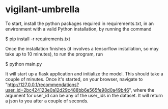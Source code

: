 # vigilant-umbrella


To start, install the python packages required in requirements.txt, in an environment with a valid Python installation, by running the command

$ pip install -r requirements.txt

Once the installation finishes (it involves a tensorflow installation, so may take up to 10 minutes), to run the program, run

$ python main.py

It will start up a flask application and initialize the model.  This should take a couple of minutes. Once it's started, on your browser, navigate to "http://127.0.0.1/recommendations?user_id=2bc424123e0a12d29c488bb6e565fe98d0a49b46", where the argument for user_id can be any of the user_ids in the dataset. It will return a json to you after a couple of seconds.
